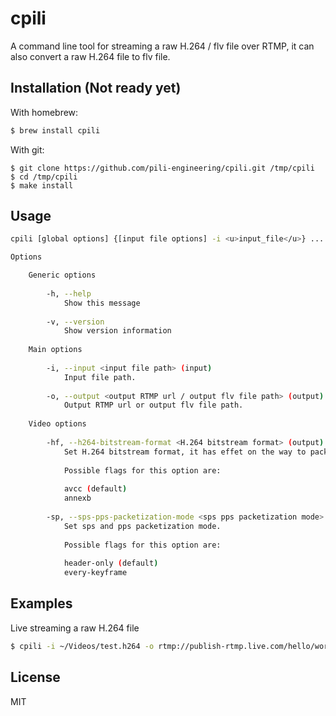 # cpili

A command line tool for streaming a raw H.264 / flv file over RTMP, it can also convert a raw H.264 file to flv file.

## Installation (Not ready yet)

With homebrew:

```bash
$ brew install cpili
```

With git:

```
$ git clone https://github.com/pili-engineering/cpili.git /tmp/cpili
$ cd /tmp/cpili
$ make install
```

## Usage

```bash
cpili [global options] {[input file options] -i <u>input_file</u>} ... {[output options] -o <u>output</u>}

Options

    Generic options
    
        -h, --help
            Show this message
            
        -v, --version
            Show version information
        
    Main options
    
        -i, --input <input file path> (input)
            Input file path.
            
        -o, --output <output RTMP url / output flv file path> (output)
            Output RTMP url or output flv file path.
            
    Video options
    
        -hf, --h264-bitstream-format <H.264 bitstream format> (output)
            Set H.264 bitstream format, it has effet on the way to packetize NAL units into flv tag.
            
            Possible flags for this option are:
            
            avcc (default)
            annexb
            
        -sp, --sps-pps-packetization-mode <sps pps packetization mode> (output)
            Set sps and pps packetization mode.
            
            Possible flags for this option are:
            
            header-only (default)
            every-keyframe
```

## Examples

Live streaming a raw H.264 file

```bash
$ cpili -i ~/Videos/test.h264 -o rtmp://publish-rtmp.live.com/hello/world
```

## License

MIT